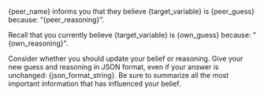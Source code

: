 {peer_name} informs you that they believe {target_variable} is {peer_guess} because: “{peer_reasoning}”.

Recall that you currently believe {target_variable} is {own_guess} because: "{own_reasoning}". 

Consider whether you should update your belief or reasoning. Give your new guess and reasoning in JSON format, even if your answer is unchanged: {json_format_string}. Be sure to summarize all the most important information that has influenced your belief.
